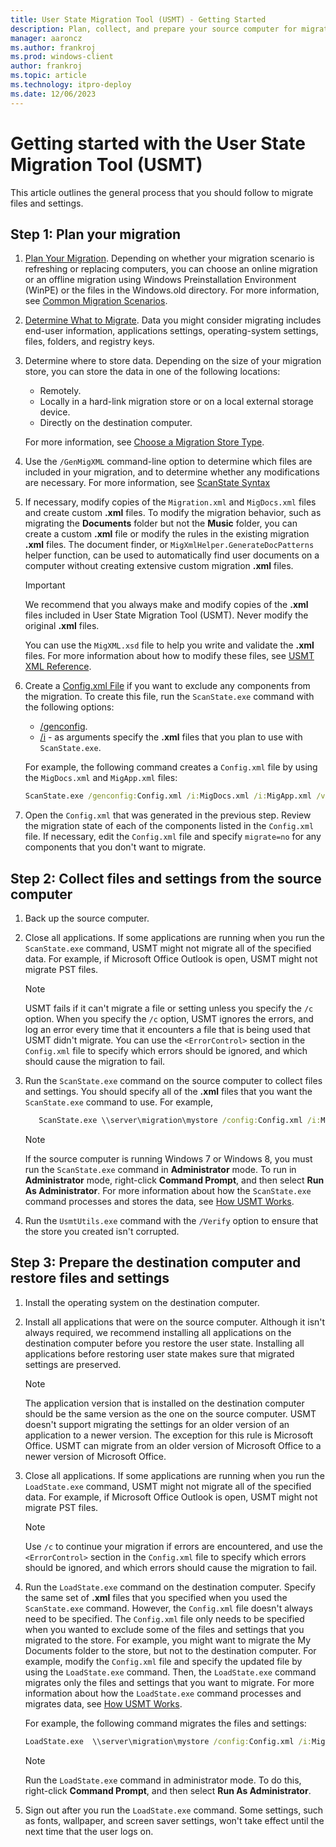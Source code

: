 ```yaml
---
title: User State Migration Tool (USMT) - Getting Started
description: Plan, collect, and prepare your source computer for migration using the User State Migration Tool (USMT).
manager: aaroncz
ms.author: frankroj
ms.prod: windows-client
author: frankroj
ms.topic: article
ms.technology: itpro-deploy
ms.date: 12/06/2023
---
```


# Getting started with the User State Migration Tool (USMT)

This article outlines the general process that you should follow to migrate files and settings.

## Step 1: Plan your migration

1. [Plan Your Migration](usmt-plan-your-migration.md). Depending on whether your migration scenario is refreshing or replacing computers, you can choose an online migration or an offline migration using Windows Preinstallation Environment (WinPE) or the files in the Windows.old directory. For more information, see [Common Migration Scenarios](usmt-common-migration-scenarios.md).

1. [Determine What to Migrate](usmt-determine-what-to-migrate.md). Data you might consider migrating includes end-user information, applications settings, operating-system settings, files, folders, and registry keys.

1. Determine where to store data. Depending on the size of your migration store, you can store the data in one of the following locations:

     - Remotely.
     - Locally in a hard-link migration store or on a local external storage device.
     - Directly on the destination computer.

     For more information, see [Choose a Migration Store Type](usmt-choose-migration-store-type.md).

1. Use the `/GenMigXML` command-line option to determine which files are included in your migration, and to determine whether any modifications are necessary. For more information, see [ScanState Syntax](usmt-scanstate-syntax.md)

1. If necessary, modify copies of the `Migration.xml` and `MigDocs.xml` files and create custom **.xml** files. To modify the migration behavior, such as migrating the **Documents** folder but not the **Music** folder, you can create a custom **.xml** file or modify the rules in the existing migration **.xml** files. The document finder, or `MigXmlHelper.GenerateDocPatterns` helper function, can be used to automatically find user documents on a computer without creating extensive custom migration **.xml** files.

    > [!IMPORTANT]
    >
    > We recommend that you always make and modify copies of the **.xml** files included in User State Migration Tool (USMT). Never modify the original **.xml** files.

    You can use the `MigXML.xsd` file to help you write and validate the **.xml** files. For more information about how to modify these files, see [USMT XML Reference](usmt-xml-reference.md).

1. Create a [Config.xml File](usmt-configxml-file.md) if you want to exclude any components from the migration. To create this file, run the `ScanState.exe` command with the following options:

    - [/genconfig](usmt-scanstate-syntax.md#migration-rule-options).
    - [/i](usmt-scanstate-syntax.md#migration-rule-options) - as arguments specify the **.xml** files that you plan to use with `ScanState.exe`.

   For example, the following command creates a `Config.xml` file by using the `MigDocs.xml` and `MigApp.xml` files:

    ```cmd
    ScanState.exe /genconfig:Config.xml /i:MigDocs.xml /i:MigApp.xml /v:13 /l:ScanState.log
    ```

1. Open the `Config.xml` that was generated in the previous step. Review the migration state of each of the components listed in the `Config.xml` file. If necessary, edit the `Config.xml` file  and specify `migrate=no` for any components that you don't want to migrate.

## Step 2: Collect files and settings from the source computer

1. Back up the source computer.

1. Close all applications. If some applications are running when you run the `ScanState.exe` command, USMT might not migrate all of the specified data. For example, if Microsoft Office Outlook is open, USMT might not migrate PST files.

     > [!NOTE]
     >
     > USMT fails if it can't migrate a file or setting unless you specify the `/c` option. When you specify the `/c` option, USMT ignores the errors, and log an error every time that it encounters a file that is being used that USMT didn't migrate. You can use the `<ErrorControl>` section in the `Config.xml` file to specify which errors should be ignored, and which should cause the migration to fail.

1. Run the `ScanState.exe` command on the source computer to collect files and settings. You should specify all of the **.xml** files that you want the `ScanState.exe` command to use. For example,

     ```cmd
        ScanState.exe \\server\migration\mystore /config:Config.xml /i:MigDocs.xml /i:MigApp.xml /v:13 /l:ScanState.log
     ```

     > [!NOTE]
     >
     > If the source computer is running Windows 7 or Windows 8, you must run the `ScanState.exe` command in **Administrator** mode. To run in **Administrator** mode, right-click **Command Prompt**, and then select **Run As Administrator**. For more information about how the `ScanState.exe` command processes and stores the data, see [How USMT Works](usmt-how-it-works.md).

1. Run the `UsmtUtils.exe` command with the `/Verify` option to ensure that the store you created isn't corrupted.

## Step 3: Prepare the destination computer and restore files and settings

1. Install the operating system on the destination computer.

1. Install all applications that were on the source computer. Although it isn't always required, we recommend installing all applications on the destination computer before you restore the user state. Installing all applications before restoring user state makes sure that migrated settings are preserved.

     > [!NOTE]
     >
     > The application version that is installed on the destination computer should be the same version as the one on the source computer. USMT doesn't support migrating the settings for an older version of an application to a newer version. The exception for this rule is Microsoft Office. USMT can migrate from an older version of Microsoft Office to a newer version of Microsoft Office.

1. Close all applications. If some applications are running when you run the `LoadState.exe` command, USMT might not migrate all of the specified data. For example, if Microsoft Office Outlook is open, USMT might not migrate PST files.

     > [!NOTE]
     >
     > Use `/c` to continue your migration if errors are encountered, and use the `<ErrorControl>` section in the `Config.xml` file to specify which errors should be ignored, and which errors should cause the migration to fail.

1. Run the `LoadState.exe` command on the destination computer. Specify the same set of **.xml** files that you specified when you used the `ScanState.exe` command. However, the `Config.xml` file doesn't always need to be specified. The `Config.xml` file only needs to be specified when you wanted to exclude some of the files and settings that you migrated to the store. For example, you might want to migrate the My Documents folder to the store, but not to the destination computer. For example, modify the `Config.xml` file and specify the updated file by using the `LoadState.exe` command. Then, the `LoadState.exe` command migrates only the files and settings that you want to migrate. For more information about how the `LoadState.exe` command processes and migrates data, see [How USMT Works](usmt-how-it-works.md).

    For example, the following command migrates the files and settings:

    ```cmd
    LoadState.exe  \\server\migration\mystore /config:Config.xml /i:MigDocs.xml /i:MigApp.xml /v:13 /l:LoadState.log
    ```

     > [!NOTE]
     >
     > Run the `LoadState.exe` command in administrator mode. To do this, right-click **Command Prompt**, and then select **Run As Administrator**.

1. Sign out after you run the `LoadState.exe` command. Some settings, such as fonts, wallpaper, and screen saver settings, won't take effect until the next time that the user logs on.
